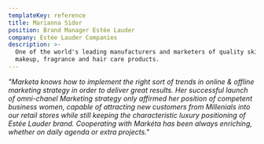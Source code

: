 ```yaml
---
templateKey: reference
title: Marianna Sidor
position: Brand Manager Estée Lauder
company: Estée Lauder Companies
description: >-
  One of the world's leading manufacturers and marketers of quality skin care,
  makeup, fragrance and hair care products.
---
```

_"Marketa knows how to implement the right sort of trends in online & offline marketing strategy in order to deliver great results. Her successful launch of omni-chanel Marketing strategy only affirmed her position of competent business women, capable of attracting new customers from Millenials into our retail stores while still keeping the characteristic luxury positioning of Estée Lauder brand. Cooperating with Markéta has been always enriching, whether on daily agenda or extra projects."_
